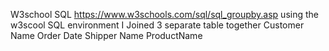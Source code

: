W3school SQL https://www.w3schools.com/sql/sql_groupby.asp
using the w3scool SQL environment I Joined 3 separate table together
Customer Name	Order Date	Shipper Name	ProductName
